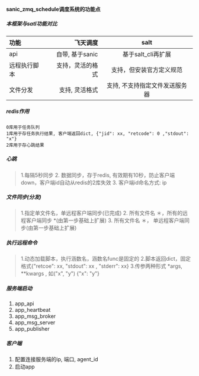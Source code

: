 #### sanic_zmq_schedule调度系统的功能点

##### 本框架与satl功能对比
| 功能| 飞天调度     |    salt | 
| :-------- | --------:| :--: |
| api       | 自带, 基于sanic | 基于salt_cli再扩展  |
| 远程执行脚本|   支持，灵活的格式| 支持，但安装官方定义规范 |
| 文件分发   | 支持, 灵活格式     | 支持, 不支持指定文件发送服务器| 

##### redis作用
    0库用于任务队列
    1库用于存任务执行结果, 客户端返回dict, {"jid": xx, "retcode": 0 ,"stdout": "x"}
    2库用于存心跳结果

##### 心跳
>   1.每隔5秒同步
     2.  数据同步，存于redis, 有效期有10秒，防止客户端down，客户端id自动从redis的2库失效
     3. 客户端id命名方式: ip
 
##### 文件同步(分发)
>    1.指定单文件名，单远程客户端同步(已完成)
     2. 所有文件名 ＊，所有的远程客户端同步 *(由第一步基础上扩展)
     3. 所有文件名 ＊， 单远程客户端同步(由第一步基础上扩展)

##### 执行远程命令
>1.动态加载脚本，执行涵数名，涵数名func是固定的
 2.脚本返回dict，固定格式{"retcoe": xx, "stdout": xx , "stderr": xx}
 3.传参两种形式 *args, **kwargs , 如("x", "y") {"x": "y"}

##### 服务端启动
1. app_api
2. app_heartbeat
3. app_msg_broker
4. app_msg_server
5. app_publisher

##### 客户端
1. 配置连接服务端的ip, 端口, agent_id
2. 启动app



